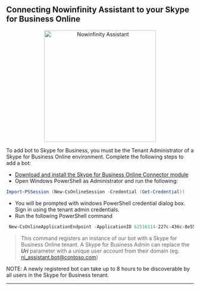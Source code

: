 
## Connecting Nowinfinity Assistant to your Skype for Business Online
<p align="center">
  <img align="bottom" alt="Nowinfinity Assistant" width="300" src="https://assistant.leo.nowinfinity.com.au/content/png_tr.png">
</p>
To add bot to Skype for Business, you must be the Tenant Administrator of a Skype for Business Online environment. Complete the following steps to add a bot:

- [Download and install the Skype for Business Online Connector module](http://go.microsoft.com/fwlink/?LinkId=294688)
- Open Windows PowerShell as Administrator and run the following:
```powershell
Import-PSSession (New-CsOnlineSession -Credential (Get-Credential))
```
- You will be prompted with windows PowerShell credential dialog box. Sign in using the tenant admin credentials.
- Run the following PowerShell command
```powershell
 New-CsOnlineApplicationEndpoint -ApplicationID 62516114-227c-436c-8e55-e7dcf50e7474 -Name "Rosie - Nowinfinity Assistant" -Uri sip:<ni_assistant.bot@yourdomain.com>
```
>This command registers an instance of our bot with a Skype for Business Online tenant. A Skype for Business Admin can replace the **_Uri_** parameter with a unique user account from their domain (eg. ni_assistant.bot@contoso.com)

NOTE: A newly registered bot can take up to 8 hours to be discoverable by all users in the Skype for Business tenant.
***
[//]: # (Resources: https://skypeappregistration.azurewebsites.net/bot/62516114-227c-436c-8e55-e7dcf50e7474 , https://msdn.microsoft.com/en-us/skype/Skype-For-Business-Bot-Framework/docs/overview)

